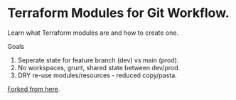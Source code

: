 # Terraform Modules for Git Workflow.

Learn what Terraform modules are and how to create one.

Goals
1. Seperate state for feature branch (dev) vs main (prod).  
1. No workspaces, grunt, shared state between dev/prod.  
1. DRY re-use modules/resources - reduced copy/pasta.  


[Forked from here](https://learn.hashicorp.com/tutorials/terraform/module-create?in=terraform/modules).